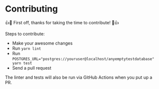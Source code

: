 # Contributing

:+1::tada: First off, thanks for taking the time to contribute! :tada::+1:

Steps to contribute:

- Make your awesome changes
- Run `yarn lint`
- Run `POSTGRES_URL="postgres://youruser@localhost/anyemptytestdatabase" yarn test`
- Send a pull request

The linter and tests will also be run via GitHub Actions when you put up a PR.
